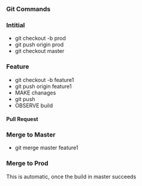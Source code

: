 ### Git Commands

### Intitial
* git checkout -b prod
* git push origin prod
* git checkout master

### Feature
* git checkout -b feature1
* git push origin feature1
* MAKE chanages
* git push
* OBSERVE build
#### Pull Request

### Merge to Master
* git merge master feature1


### Merge to Prod
This is automatic, once the build in master succeeds
